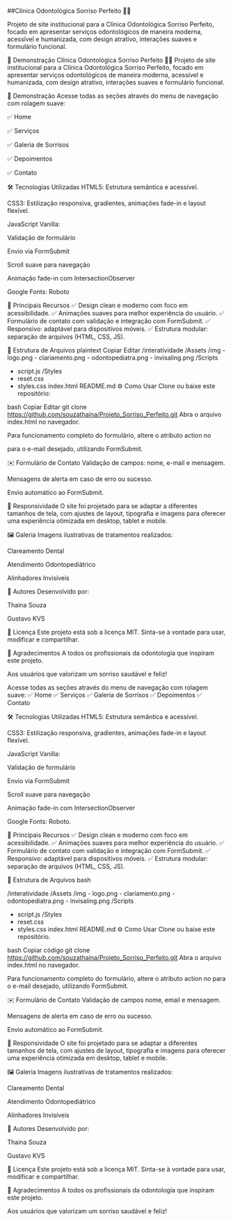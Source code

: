 ##Clínica Odontológica Sorriso Perfeito 🦷✨

Projeto de site institucional para a Clínica Odontológica Sorriso Perfeito, focado em apresentar serviços odontológicos de maneira moderna, acessível e humanizada, com design atrativo, interações suaves e formulário funcional.

🚀 Demonstração
Clínica Odontológica Sorriso Perfeito 🦷✨
Projeto de site institucional para a Clínica Odontológica Sorriso Perfeito, focado em apresentar serviços odontológicos de maneira moderna, acessível e humanizada, com design atrativo, interações suaves e formulário funcional.

🚀 Demonstração
Acesse todas as seções através do menu de navegação com rolagem suave:

✅ Home

✅ Serviços

✅ Galeria de Sorrisos

✅ Depoimentos

✅ Contato

🛠️ Tecnologias Utilizadas
HTML5: Estrutura semântica e acessível.

CSS3: Estilização responsiva, gradientes, animações fade-in e layout flexível.

JavaScript Vanilla:

Validação de formulário

Envio via FormSubmit

Scroll suave para navegação

Animação fade-in com IntersectionObserver

Google Fonts: Roboto

🎨 Principais Recursos
✅ Design clean e moderno com foco em acessibilidade.
✅ Animações suaves para melhor experiência do usuário.
✅ Formulário de contato com validação e integração com FormSubmit.
✅ Responsivo: adaptável para dispositivos móveis.
✅ Estrutura modular: separação de arquivos (HTML, CSS, JS).

📂 Estrutura de Arquivos
plaintext
Copiar
Editar
/interatividade
  /Assets
    /img
      - logo.png
      - clariamento.png
      - odontopediatra.png
      - invisaling.png
/Scripts
  - script.js
/Styles
  - reset.css
  - styles.css
index.html
README.md
⚙️ Como Usar
Clone ou baixe este repositório:

bash
Copiar
Editar
git clone https://github.com/souzathaina/Projeto_Sorriso_Perfeito.git
Abra o arquivo index.html no navegador.

Para funcionamento completo do formulário, altere o atributo action no <form> para o e-mail desejado, utilizando FormSubmit.

✉️ Formulário de Contato
Validação de campos: nome, e-mail e mensagem.

Mensagens de alerta em caso de erro ou sucesso.

Envio automático ao FormSubmit.

📱 Responsividade
O site foi projetado para se adaptar a diferentes tamanhos de tela, com ajustes de layout, tipografia e imagens para oferecer uma experiência otimizada em desktop, tablet e mobile.

🖼️ Galeria
Imagens ilustrativas de tratamentos realizados:

Clareamento Dental

Atendimento Odontopediátrico

Alinhadores Invisíveis

👥 Autores
Desenvolvido por:

Thaina Souza

Gustavo KVS

📄 Licença
Este projeto está sob a licença MIT.
Sinta-se à vontade para usar, modificar e compartilhar.

🌟 Agradecimentos
A todos os profissionais da odontologia que inspiram este projeto.

Aos usuários que valorizam um sorriso saudável e feliz!

Acesse todas as seções através do menu de navegação com rolagem suave:
✅ Home
✅ Serviços
✅ Galeria de Sorrisos
✅ Depoimentos
✅ Contato

🛠️ Tecnologias Utilizadas
HTML5: Estrutura semântica e acessível.

CSS3: Estilização responsiva, gradientes, animações fade-in e layout flexível.

JavaScript Vanilla:

Validação de formulário

Envio via FormSubmit

Scroll suave para navegação

Animação fade-in com IntersectionObserver

Google Fonts: Roboto.

🎨 Principais Recursos
✅ Design clean e moderno com foco em acessibilidade.
✅ Animações suaves para melhor experiência do usuário.
✅ Formulário de contato com validação e integração com FormSubmit.
✅ Responsivo: adaptável para dispositivos móveis.
✅ Estrutura modular: separação de arquivos (HTML, CSS, JS).

📂 Estrutura de Arquivos
bash

/interatividade
  /Assets
    /img
      - logo.png
      - clariamento.png
      - odontopediatra.png
      - invisaling.png
/Scripts
  - script.js
/Styles
  - reset.css
  - styles.css
index.html
README.md
⚙️ Como Usar
Clone ou baixe este repositório.

bash
Copiar código
git clone https://github.com/souzathaina/Projeto_Sorriso_Perfeito.git
Abra o arquivo index.html no navegador.

Para funcionamento completo do formulário, altere o atributo action no <form> para o e-mail desejado, utilizando FormSubmit.

✉️ Formulário de Contato
Validação de campos nome, email e mensagem.

Mensagens de alerta em caso de erro ou sucesso.

Envio automático ao FormSubmit.

📱 Responsividade
O site foi projetado para se adaptar a diferentes tamanhos de tela, com ajustes de layout, tipografia e imagens para oferecer uma experiência otimizada em desktop, tablet e mobile.

🖼️ Galeria
Imagens ilustrativas de tratamentos realizados:

Clareamento Dental

Atendimento Odontopediátrico

Alinhadores Invisíveis

👥 Autores
Desenvolvido por:

Thaina Souza

Gustavo KVS

📄 Licença
Este projeto está sob a licença MIT.
Sinta-se à vontade para usar, modificar e compartilhar.

🌟 Agradecimentos
A todos os profissionais da odontologia que inspiram este projeto.

Aos usuários que valorizam um sorriso saudável e feliz!
